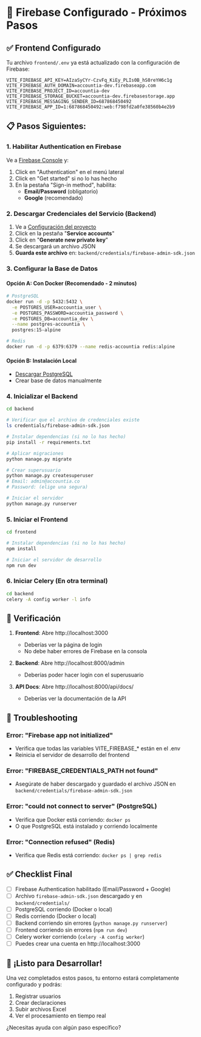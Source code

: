 # 🎉 Firebase Configurado - Próximos Pasos

## ✅ Frontend Configurado

Tu archivo `frontend/.env` ya está actualizado con la configuración de Firebase:

```env
VITE_FIREBASE_API_KEY=AIzaSyCYr-CzvFq_KiEy_PLIs0B_hS0reYH6c1g
VITE_FIREBASE_AUTH_DOMAIN=accountia-dev.firebaseapp.com
VITE_FIREBASE_PROJECT_ID=accountia-dev
VITE_FIREBASE_STORAGE_BUCKET=accountia-dev.firebasestorage.app
VITE_FIREBASE_MESSAGING_SENDER_ID=687868450492
VITE_FIREBASE_APP_ID=1:687868450492:web:f798fd2a0fe38560b4e2b9
```

## 📋 Pasos Siguientes:

### 1. **Habilitar Authentication en Firebase**

Ve a [Firebase Console](https://console.firebase.google.com/u/0/project/accountia-dev/authentication) y:

1. Click en "Authentication" en el menú lateral
2. Click en "Get started" si no lo has hecho
3. En la pestaña "Sign-in method", habilita:
   - **Email/Password** (obligatorio)
   - **Google** (recomendado)

### 2. **Descargar Credenciales del Servicio (Backend)**

1. Ve a [Configuración del proyecto](https://console.firebase.google.com/u/0/project/accountia-dev/settings/general)
2. Click en la pestaña "**Service accounts**"
3. Click en "**Generate new private key**"
4. Se descargará un archivo JSON
5. **Guarda este archivo** en: `backend/credentials/firebase-admin-sdk.json`

### 3. **Configurar la Base de Datos**

#### Opción A: Con Docker (Recomendado - 2 minutos)
```bash
# PostgreSQL
docker run -d -p 5432:5432 \
  -e POSTGRES_USER=accountia_user \
  -e POSTGRES_PASSWORD=accountia_password \
  -e POSTGRES_DB=accountia_dev \
  --name postgres-accountia \
  postgres:15-alpine

# Redis
docker run -d -p 6379:6379 --name redis-accountia redis:alpine
```

#### Opción B: Instalación Local
- [Descargar PostgreSQL](https://www.postgresql.org/download/)
- Crear base de datos manualmente

### 4. **Inicializar el Backend**

```bash
cd backend

# Verificar que el archivo de credenciales existe
ls credentials/firebase-admin-sdk.json

# Instalar dependencias (si no lo has hecho)
pip install -r requirements.txt

# Aplicar migraciones
python manage.py migrate

# Crear superusuario
python manage.py createsuperuser
# Email: admin@accountia.co
# Password: (elige una segura)

# Iniciar el servidor
python manage.py runserver
```

### 5. **Iniciar el Frontend**

```bash
cd frontend

# Instalar dependencias (si no lo has hecho)
npm install

# Iniciar el servidor de desarrollo
npm run dev
```

### 6. **Iniciar Celery** (En otra terminal)

```bash
cd backend
celery -A config worker -l info
```

## 🧪 Verificación

1. **Frontend**: Abre http://localhost:3000
   - Deberías ver la página de login
   - No debe haber errores de Firebase en la consola

2. **Backend**: Abre http://localhost:8000/admin
   - Deberías poder hacer login con el superusuario

3. **API Docs**: Abre http://localhost:8000/api/docs/
   - Deberías ver la documentación de la API

## 🚨 Troubleshooting

### Error: "Firebase app not initialized"
- Verifica que todas las variables VITE_FIREBASE_* están en el .env
- Reinicia el servidor de desarrollo del frontend

### Error: "FIREBASE_CREDENTIALS_PATH not found"
- Asegúrate de haber descargado y guardado el archivo JSON en `backend/credentials/firebase-admin-sdk.json`

### Error: "could not connect to server" (PostgreSQL)
- Verifica que Docker está corriendo: `docker ps`
- O que PostgreSQL está instalado y corriendo localmente

### Error: "Connection refused" (Redis)
- Verifica que Redis está corriendo: `docker ps | grep redis`

## ✅ Checklist Final

- [ ] Firebase Authentication habilitado (Email/Password + Google)
- [ ] Archivo `firebase-admin-sdk.json` descargado y en `backend/credentials/`
- [ ] PostgreSQL corriendo (Docker o local)
- [ ] Redis corriendo (Docker o local)
- [ ] Backend corriendo sin errores (`python manage.py runserver`)
- [ ] Frontend corriendo sin errores (`npm run dev`)
- [ ] Celery worker corriendo (`celery -A config worker`)
- [ ] Puedes crear una cuenta en http://localhost:3000

## 🎯 ¡Listo para Desarrollar!

Una vez completados estos pasos, tu entorno estará completamente configurado y podrás:

1. Registrar usuarios
2. Crear declaraciones
3. Subir archivos Excel
4. Ver el procesamiento en tiempo real

¿Necesitas ayuda con algún paso específico?